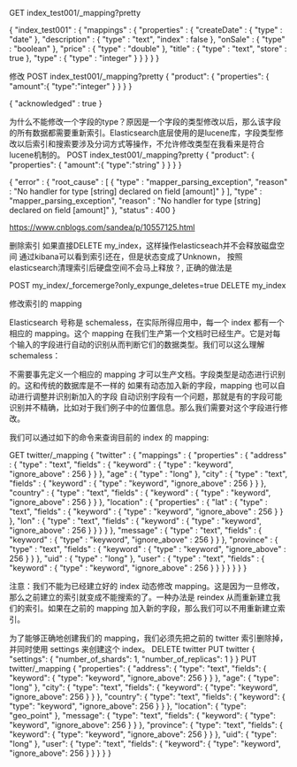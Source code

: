GET index_test001/_mapping?pretty

{
  "index_test001" : {
    "mappings" : {
      "properties" : {
        "createDate" : {
          "type" : "date"
        },
        "description" : {
          "type" : "text",
          "index" : false
        },
        "onSale" : {
          "type" : "boolean"
        },
        "price" : {
          "type" : "double"
        },
        "title" : {
          "type" : "text",
          "store" : true
        },
        "type" : {
          "type" : "integer"
        }
      }
    }
  }
}


修改
POST index_test001/_mapping?pretty
{
     "product": {
                "properties": {
                     "amount":{
                        "type":"integer"
                   }
                }
            }
}

{
  "acknowledged" : true
}


为什么不能修改一个字段的type？原因是一个字段的类型修改以后，那么该字段的所有数据都需要重新索引。Elasticsearch底层使用的是lucene库，字段类型修改以后索引和搜索要涉及分词方式等操作，不允许修改类型在我看来是符合lucene机制的。 
POST index_test001/_mapping?pretty
{
    "product": {
            "properties": {
                    "amount":{
                    "type":"string"
                }
            }
        }
}

{
  "error" : {
    "root_cause" : [
      {
        "type" : "mapper_parsing_exception",
        "reason" : "No handler for type [string] declared on field [amount]"
      }
    ],
    "type" : "mapper_parsing_exception",
    "reason" : "No handler for type [string] declared on field [amount]"
  },
  "status" : 400
}

https://www.cnblogs.com/sandea/p/10557125.html

删除索引
如果直接DELETE my_index，这样操作elasticseach并不会释放磁盘空间
通过kibana可以看到索引还在，但是状态变成了Unknown，
按照elasticsearch清理索引后硬盘空间不会马上释放？, 正确的做法是

POST my_index/_forcemerge?only_expunge_deletes=true
DELETE my_index




修改索引的 mapping
 

Elasticsearch 号称是 schemaless，在实际所得应用中，每一个 index 都有一个相应的 mapping。这个 mapping 在我们生产第一个文档时已经生产。它是对每个输入的字段进行自动的识别从而判断它们的数据类型。我们可以这么理解 schemaless：

不需要事先定义一个相应的 mapping 才可以生产文档。字段类型是动态进行识别的。这和传统的数据库是不一样的
如果有动态加入新的字段，mapping 也可以自动进行调整并识别新加入的字段
自动识别字段有一个问题，那就是有的字段可能识别并不精确，比如对于我们例子中的位置信息。那么我们需要对这个字段进行修改。

我们可以通过如下的命令来查询目前的 index 的 mapping:

GET twitter/_mapping
{
  "twitter" : {
    "mappings" : {
      "properties" : {
        "address" : {
          "type" : "text",
          "fields" : {
            "keyword" : {
              "type" : "keyword",
              "ignore_above" : 256
            }
          }
        },
        "age" : {
          "type" : "long"
        },
        "city" : {
          "type" : "text",
          "fields" : {
            "keyword" : {
              "type" : "keyword",
              "ignore_above" : 256
            }
          }
        },
        "country" : {
          "type" : "text",
          "fields" : {
            "keyword" : {
              "type" : "keyword",
              "ignore_above" : 256
            }
          }
        },
        "location" : {
          "properties" : {
            "lat" : {
              "type" : "text",
              "fields" : {
                "keyword" : {
                  "type" : "keyword",
                  "ignore_above" : 256
                }
              }
            },
            "lon" : {
              "type" : "text",
              "fields" : {
                "keyword" : {
                  "type" : "keyword",
                  "ignore_above" : 256
                }
              }
            }
          }
        },
        "message" : {
          "type" : "text",
          "fields" : {
            "keyword" : {
              "type" : "keyword",
              "ignore_above" : 256
            }
          }
        },
        "province" : {
          "type" : "text",
          "fields" : {
            "keyword" : {
              "type" : "keyword",
              "ignore_above" : 256
            }
          }
        },
        "uid" : {
          "type" : "long"
        },
        "user" : {
          "type" : "text",
          "fields" : {
            "keyword" : {
              "type" : "keyword",
              "ignore_above" : 256
            }
          }
        }
      }
    }
  }
}


注意：我们不能为已经建立好的 index 动态修改 mapping。这是因为一旦修改，那么之前建立的索引就变成不能搜索的了。一种办法是 reindex 从而重新建立我们的索引。如果在之前的 mapping 加入新的字段，那么我们可以不用重新建立索引。

为了能够正确地创建我们的 mapping，我们必须先把之前的 twitter 索引删除掉，并同时使用 settings 来创建这个 index。
DELETE twitter
PUT twitter
{
  "settings": {
    "number_of_shards": 1,
    "number_of_replicas": 1
  }
}
PUT twitter/_mapping
{
  "properties": {
    "address": {
      "type": "text",
      "fields": {
        "keyword": {
          "type": "keyword",
          "ignore_above": 256
        }
      }
    },
    "age": {
      "type": "long"
    },
    "city": {
      "type": "text",
      "fields": {
        "keyword": {
          "type": "keyword",
          "ignore_above": 256
        }
      }
    },
    "country": {
      "type": "text",
      "fields": {
        "keyword": {
          "type": "keyword",
          "ignore_above": 256
        }
      }
    },
    "location": {
      "type": "geo_point"
    },
    "message": {
      "type": "text",
      "fields": {
        "keyword": {
          "type": "keyword",
          "ignore_above": 256
        }
      }
    },
    "province": {
      "type": "text",
      "fields": {
        "keyword": {
          "type": "keyword",
          "ignore_above": 256
        }
      }
    },
    "uid": {
      "type": "long"
    },
    "user": {
      "type": "text",
      "fields": {
        "keyword": {
          "type": "keyword",
          "ignore_above": 256
        }
      }
    }
  }
}